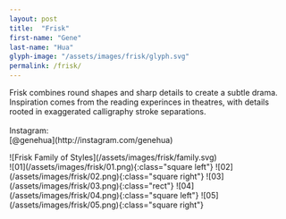 ```yaml
---
layout: post
title:  "Frisk"
first-name: "Gene"
last-name: "Hua"
glyph-image: "/assets/images/frisk/glyph.svg"
permalink: /frisk/
---
```

<div class="post-info">
  <p class="post-description" markdown="1">
    Frisk combines round shapes and sharp details to create a subtle drama. Inspiration comes from the reading experinces in theatres, with details rooted in exaggerated calligraphy stroke separations.
    <br>
    <br>
    Instagram:
    <br>
    [@genehua](http://instagram.com/genehua)
  </p>
  <div class="post-styles" markdown="1">
  ![Frisk Family of Styles](/assets/images/frisk/family.svg)
  </div>
</div>

<section class="post-images" markdown="1">
![01](/assets/images/frisk/01.png){:class="square left"}
![02](/assets/images/frisk/02.png){:class="square right"}
![03](/assets/images/frisk/03.png){:class="rect"}
![04](/assets/images/frisk/04.png){:class="square left"}
![05](/assets/images/frisk/05.png){:class="square right"}
</section>
